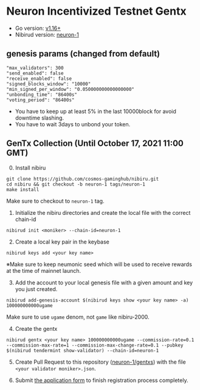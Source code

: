 # Neuron Incentivized Testnet Gentx

- Go version: [v1.16+](https://golang.org/dl/)
- Nibirud version: [neuron-1](https://github.com/cosmos-gaminghub/nibiru/releases/tag/neuron-1)

## genesis params (changed from default)

```
"max_validators": 300
"send_enabled": false
"receive_enabled": false
"signed_blocks_window": "10000"
"min_signed_per_window": "0.050000000000000000"
"unbonding_time": "86400s"
"voting_period": "86400s"
```
- You have to keep up at least 5% in the last 10000block for avoid downtime slashing.
- You have to wait 3days to unbond your token.


## GenTx Collection (Until October 17, 2021 11:00 GMT)
0. Install nibiru
```
git clone https://github.com/cosmos-gaminghub/nibiru.git
cd nibiru && git checkout -b neuron-1 tags/neuron-1
make install
```

Make sure to checkout to `neuron-1` tag.

1. Initialize the nibiru directories and create the local file with the correct chain-id

```
nibirud init <moniker> --chain-id=neuron-1
```

2. Create a local key pair in the keybase
```
nibirud keys add <your key name>
```

※Make sure to keep neumonic seed which will be used to receive rewards at the time of mainnet launch.

3. Add the account to your local genesis file with a given amount and key you just created.
```
nibirud add-genesis-account $(nibirud keys show <your key name> -a) 100000000000ugame
```

Make sure to use `ugame` denom, not `game` like nibiru-2000.

4. Create the gentx
```
nibirud gentx <your key name> 100000000000ugame --commission-rate=0.1 --commission-max-rate=1 --commission-max-change-rate=0.1 --pubkey $(nibirud tendermint show-validator) --chain-id=neuron-1
```

5. Create Pull Request to this repository ([neuron-1/gentxs](./gentxs)) with the file `<your validator moniker>.json`.

6. Submit [the application form](https://forms.gle/BHgLRhmyrHoWzLj17) to finish registration process completely.
